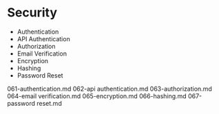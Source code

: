 # Security

- Authentication
- API Authentication
- Authorization
- Email Verification
- Encryption
- Hashing
- Password Reset

061-authentication.md
062-api authentication.md
063-authorization.md
064-email verification.md
065-encryption.md
066-hashing.md
067-password reset.md
